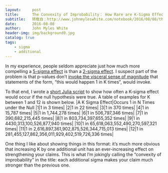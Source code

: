 ```yaml
---
layout:     post
title:      The Convexity of Improbability： How Rare are K-Sigma Effects?
subtitle:   转载自：http://www.johnmyleswhite.com/notebook/2016/08/08/the-convexity-of-improbability-how-rare-are-k-sigma-effects/
date:       2016-08-08
author:     John Myles White
header-img: img/background0.jpg
catalog: true
tags:
    - sigma
    - additional
---
```


In my experience, people seldom appreciate just how much more compelling a [5-sigma effect](http://blogs.scientificamerican.com/observations/five-sigmawhats-that) is than a [2-sigma effect](https://en.wikipedia.org/wiki/68%E2%80%9395%E2%80%9399.7_rule). I suspect part of the problem is that p-values don’t [invoke the visceral sense of magnitude](https://en.wikipedia.org/wiki/Frequency_format_hypothesis) that statements of the form, “this would happen 1 in K times”, would invoke.

To that end, I wrote a [short Julia script](https://gist.github.com/johnmyleswhite/1ad6b03aa0a38940445a119996aace5d) to show how often a K-sigma effect would occur if the null hypothesis were true. A table of examples for K between 1 and 12 is shown below.
|A K Sigma Effect|Occurs 1 in N Times under the Null
|1|1 in 3 times|
|2|1 in 22 times|
|3|1 in 370 times|
|4|1 in 15,787 times|
|5|1 in 1,744,278 times|
|6|1 in 506,797,346 times|
|7|1 in 390,682,215,445 times|
|8|1 in 803,734,397,655,352 times|
|9|1 in 4430,313,100,526,877,940 times|
|10|1 in 65,618,063,552,490,270,597,321 times|
|11|1 in 2,616,897,361,902,875,526,344,715,013 times|
|12|1 in 281,455,127,862,356,011,929,402,519,726,336 times|

One thing I like about showing things in this format: it’s much more obvious that increasing K by one additional unit has an ever-increasing effect on strengthening your claims. This is what I’m jokingly calling the “convexity of improbability” in the title: each additional sigma makes your claim much stronger than the previous one.
